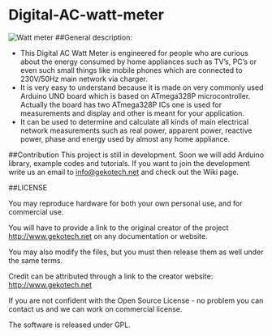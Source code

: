 # Digital-AC-watt-meter
![Watt meter](https://github.com/GekoTech/Digital-AC-watt-meter/blob/master/Images/Device/_MG_4526.jpg)
##General description:
*  This Digital AC Watt Meter is engineered for people who are curious about the energy consumed by home appliances such as TV’s, PC’s or even such small things like mobile phones which are connected to 230V/50Hz main network via charger.
* 	It is very easy to understand because it is made on very commonly used Arduino UNO board which is based on ATmega328P microcontroller. Actually the board has two ATmega328P ICs one is used for measurements and display and other is meant for your application.
* 	It can be used to determine and calculate all kinds of main electrical network measurements such as real power, apparent power, reactive power, phase and energy used by almost any home appliance.

##Contribution
This project is still in development. Soon we will add Arduino library, example codes and tutorials. If you want to join the development write us an  email to info@gekotech.net and check out the Wiki page.

##LICENSE

You may reproduce hardware for both your own personal use, and for commercial use.

You will have to provide a link to the original creator of the project http://www.gekotech.net on any documentation or website.

You may also modify the files, but you must then release them as well under the same terms.

Credit can be attributed through a link to the creator website: http://www.gekotech.net

If you are not confident with the Open Source License - no problem you can contact us and we can work on commercial license.

The software is released under GPL.
